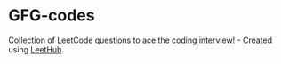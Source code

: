 # GFG-codes
Collection of LeetCode questions to ace the coding interview! - Created using [LeetHub](https://github.com/QasimWani/LeetHub).
